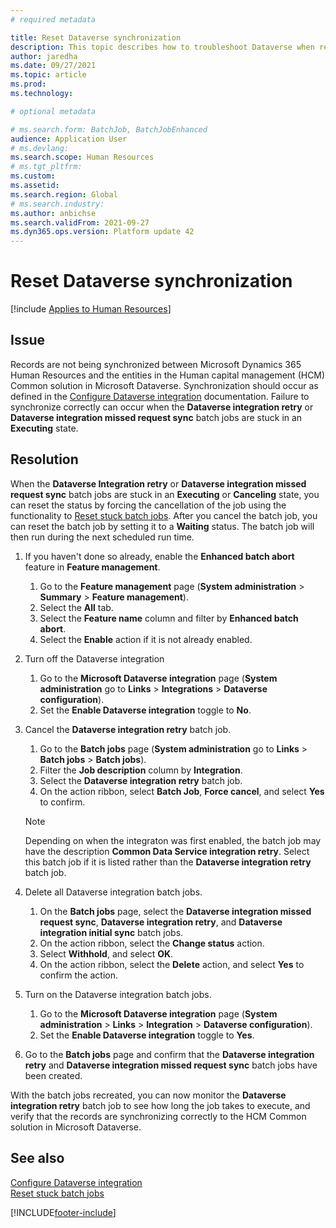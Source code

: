 ```yaml
---
# required metadata

title: Reset Dataverse synchronization
description: This topic describes how to troubleshoot Dataverse when records do not synchronize correctly with the HCM Common solution.
author: jaredha
ms.date: 09/27/2021
ms.topic: article
ms.prod: 
ms.technology: 

# optional metadata

# ms.search.form: BatchJob, BatchJobEnhanced
audience: Application User
# ms.devlang: 
ms.search.scope: Human Resources
# ms.tgt_pltfrm: 
ms.custom: 
ms.assetid: 
ms.search.region: Global
# ms.search.industry: 
ms.author: anbichse
ms.search.validFrom: 2021-09-27
ms.dyn365.ops.version: Platform update 42
---
```


# Reset Dataverse synchronization

[!include [Applies to Human Resources](../includes/applies-to-hr.md)]

## Issue

Records are not being synchronized between Microsoft Dynamics 365 Human Resources and the entities in the Human capital management (HCM) Common solution in Microsoft Dataverse. Synchronization should occur as defined in the [Configure Dataverse integration](hr-admin-integration-common-data-service.md) documentation. Failure to synchronize correctly can occur when the **Dataverse integration retry** or **Dataverse integration missed request sync** batch jobs are stuck in an **Executing** state.

## Resolution

When the **Dataverse Integration retry** or **Dataverse integration missed request sync** batch jobs are stuck in an **Executing** or **Canceling** state, you can reset the status by forcing the cancellation of the job using the functionality to [Reset stuck batch jobs](hr-admin-troubleshooting-batch-execution.md). After you cancel the batch job, you can reset the batch job by setting it to a **Waiting** status. The batch job will then run during the next scheduled run time.

1. If you haven't done so already, enable the **Enhanced batch abort** feature in **Feature management**.
   1. Go to the **Feature management** page (**System administration** > **Summary** > **Feature management**).
   2. Select the **All** tab.
   3. Select the **Feature name** column and filter by **Enhanced batch abort**.
   4. Select the **Enable** action if it is not already enabled.

2. Turn off the Dataverse integration
   1. Go to the **Microsoft Dataverse integration** page (**System administration** go to **Links** > **Integrations** > **Dataverse configuration**).
   2. Set the **Enable Dataverse integration** toggle to **No**.

3. Cancel the **Dataverse integration retry** batch job.
   1. Go to the **Batch jobs** page (**System administration** go to **Links** > **Batch jobs** > **Batch jobs**).
   2. Filter the **Job description** column by **Integration**.
   3. Select the **Dataverse integration retry** batch job.
   4. On the action ribbon, select **Batch Job**, **Force cancel**, and select **Yes** to confirm.

   > [!NOTE]
   > Depending on when the integraton was first enabled, the batch job may have the description **Common Data Service integration retry**. Select this batch job if it is listed rather than the **Dataverse integration retry** batch job.

4. Delete all Dataverse integration batch jobs.
   1. On the **Batch jobs** page, select the **Dataverse integration missed request sync**, **Dataverse integration retry**, and **Dataverse integration initial sync** batch jobs.
   2. On the action ribbon, select the **Change status** action. 
   3. Select **Withhold**, and select **OK**.
   4. On the action ribbon, select the **Delete** action, and select **Yes** to confirm the action.

5. Turn on the Dataverse integration batch jobs.
   1. Go to the **Microsoft Dataverse integration** page (**System administration** > **Links** > **Integration** > **Dataverse configuration**).
   2. Set the **Enable Dataverse integration** toggle to **Yes**.

6. Go to the **Batch jobs** page and confirm that the **Dataverse integration retry** and **Dataverse integration missed request sync** batch jobs have been created.

With the batch jobs recreated, you can now monitor the **Dataverse integration retry** batch job to see how long the job takes to execute, and verify that the records are synchronizing correctly to the HCM Common solution in Microsoft Dataverse.

## See also

[Configure Dataverse integration](hr-admin-integration-common-data-service.md)<br>
[Reset stuck batch jobs](hr-admin-troubleshooting-batch-execution.md)


[!INCLUDE[footer-include](../includes/footer-banner.md)]
